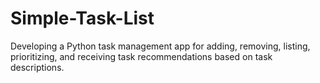 # Simple-Task-List
Developing a Python task management app for adding, removing, listing, prioritizing, and receiving task recommendations based on task descriptions.
